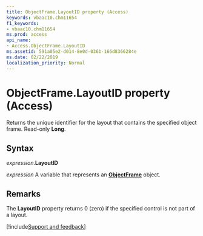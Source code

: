 ```yaml
---
title: ObjectFrame.LayoutID property (Access)
keywords: vbaac10.chm11654
f1_keywords:
- vbaac10.chm11654
ms.prod: access
api_name:
- Access.ObjectFrame.LayoutID
ms.assetid: 591a05e2-d014-8e0d-036b-166d8366284e
ms.date: 02/22/2019
localization_priority: Normal
---
```



# ObjectFrame.LayoutID property (Access)

Returns the unique identifier for the layout that contains the specified object frame. Read-only **Long**.


## Syntax

_expression_.**LayoutID**

_expression_ A variable that represents an **[ObjectFrame](Access.ObjectFrame.md)** object.


## Remarks

The **LayoutID** property returns 0 (zero) if the specified control is not part of a layout.


[!include[Support and feedback](~/includes/feedback-boilerplate.md)]